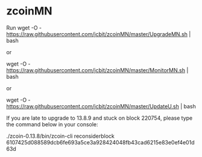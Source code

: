 # zcoinMN

Run 
wget -O - https://raw.githubusercontent.com/jcbit/zcoinMN/master/UpgradeMN.sh | bash

or

wget -O - https://raw.githubusercontent.com/jcbit/zcoinMN/master/MonitorMN.sh | bash

or

wget -O - https://raw.githubusercontent.com/jcbit/zcoinMN/master/UpdateU.sh | bash

If you are late to upgrade to 13.8.9 and stuck on block 220754, please type the command below in your console:

./zcoin-0.13.8/bin/zcoin-cli reconsiderblock 6107425d088589dcb6fe693a5ce3a928424048fb43cad6215e83e0ef4e01d63d

